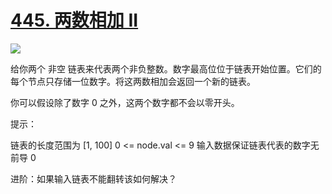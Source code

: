 # [445. 两数相加 II](https://leetcode.cn/problems/add-two-numbers-ii/)

<img src="https://img.shields.io/badge/easy-yellow" />

给你两个 非空 链表来代表两个非负整数。数字最高位位于链表开始位置。它们的每个节点只存储一位数字。将这两数相加会返回一个新的链表。

你可以假设除了数字 0 之外，这两个数字都不会以零开头。

提示：

链表的长度范围为 [1, 100]
0 <= node.val <= 9
输入数据保证链表代表的数字无前导 0

进阶：如果输入链表不能翻转该如何解决？
